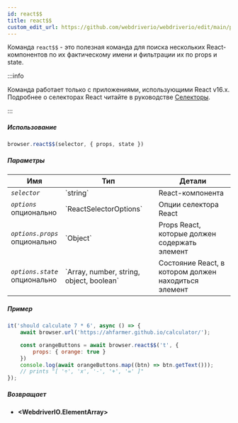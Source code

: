 ```yaml
---
id: react$$
title: react$$
custom_edit_url: https://github.com/webdriverio/webdriverio/edit/main/packages/webdriverio/src/commands/browser/react$$.ts
---
```


Команда `react$$` - это полезная команда для поиска нескольких React-компонентов 
по их фактическому имени и фильтрации их по props и state.

:::info

Команда работает только с приложениями, использующими React v16.x. Подробнее о селекторах React 
читайте в руководстве [Селекторы](/docs/selectors#react-selectors).

:::

##### Использование

```js
browser.react$$(selector, { props, state })
```

##### Параметры

<table>
  <thead>
    <tr>
      <th>Имя</th><th>Тип</th><th>Детали</th>
    </tr>
  </thead>
  <tbody>
    <tr>
      <td><code><var>selector</var></code></td>
      <td>`string`</td>
      <td>React-компонента</td>
    </tr>
    <tr>
      <td><code><var>options</var></code><br /><span className="label labelWarning">опционально</span></td>
      <td>`ReactSelectorOptions`</td>
      <td>Опции селектора React</td>
    </tr>
    <tr>
      <td><code><var>options.props</var></code><br /><span className="label labelWarning">опционально</span></td>
      <td>`Object`</td>
      <td>Props React, которые должен содержать элемент</td>
    </tr>
    <tr>
      <td><code><var>options.state</var></code><br /><span className="label labelWarning">опционально</span></td>
      <td>`Array<any>, number, string, object, boolean`</td>
      <td>Состояние React, в котором должен находиться элемент</td>
    </tr>
  </tbody>
</table>

##### Пример

```js title="pause.js"
it('should calculate 7 * 6', async () => {
    await browser.url('https://ahfarmer.github.io/calculator/');

    const orangeButtons = await browser.react$$('t', {
        props: { orange: true }
    })
    console.log(await orangeButtons.map((btn) => btn.getText()));
    // prints "[ '÷', 'x', '-', '+', '=' ]"
});
```

##### Возвращает

- **&lt;WebdriverIO.ElementArray&gt;**